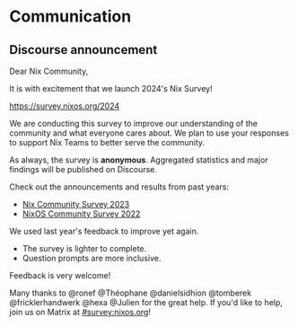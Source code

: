 # Communication

## Discourse announcement

Dear Nix Community,

It is with excitement that we launch 2024's Nix Survey!

https://survey.nixos.org/2024

We are conducting this survey to improve our understanding of the community and what everyone cares about.
We plan to use your responses to support Nix Teams to better serve the community.

As always, the survey is **anonymous**.
Aggregated statistics and major findings will be published on Discourse.

Check out the announcements and results from past years:
- [Nix Community Survey 2023](https://discourse.nixos.org/t/nix-community-survey-2023/28988/1)
- [NixOS Community Survey 2022](https://discourse.nixos.org/t/nixos-community-survey-2022/17952)

We used last year's feedback to improve yet again.
- The survey is lighter to complete.
- Question prompts are more inclusive.

Feedback is very welcome!

Many thanks to @ronef @Théophane @danielsidhion @tomberek @fricklerhandwerk @hexa @Julien for the great help.
If you'd like to help, join us on Matrix at [#survey:nixos.org](https://matrix.to/#/#survey:nixos.org)!
